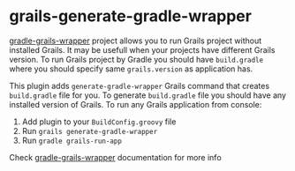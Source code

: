 # grails-generate-gradle-wrapper
[gradle-grails-wrapper](https://github.com/ConnorWGarvey/gradle-grails-wrapper) project allows you to run Grails project without installed Grails. It may be usefull when your projects have different Grails version. To run Grails project by Gradle you should have `build.gradle` where you should specify same `grails.version` as application has.

This plugin adds `generate-gradle-wrapper` Grails command that creates `build.gradle` file for you.  To generate `build.gradle` file you should have any installed version of Grails. To run any Grails application from console:

1. Add plugin to your `BuildConfig.groovy` file
2. Run `grails generate-gradle-wrapper`
3. Run `gradle grails-run-app`

Check [gradle-grails-wrapper](https://github.com/ConnorWGarvey/gradle-grails-wrapper) documentation for more info